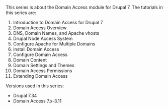 This series is about the Domain Access module for Drupal 7. The tutorials in this series are:

01. Introduction to Domain Access for Drupal 7
02. Domain Access Overview
03. DNS, Domain Names, and Apache vhosts
04. Drupal Node Access System
05. Configure Apache for Multiple Domains
06. Install Domain Access
07. Configure Domain Access
08. Domain Content
09. Domain Settings and Themes
10. Domain Access Permissions
11. Extending Domain Access

Versions used in this series:
- Drupal 7.34
- Domain Access 7.x-3.11
